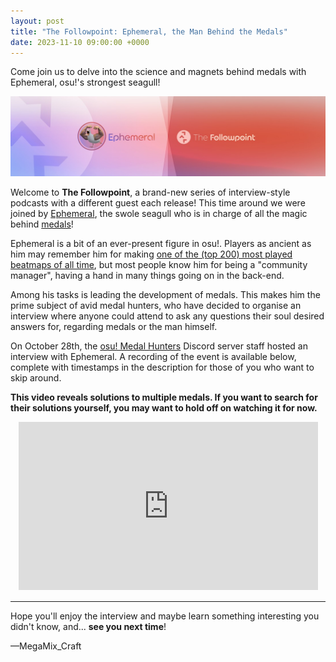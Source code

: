 ```yaml
---
layout: post
title: "The Followpoint: Ephemeral, the Man Behind the Medals"
date: 2023-11-10 09:00:00 +0000
---
```


Come join us to delve into the science and magnets behind medals with Ephemeral, osu!'s strongest seagull!

![](/wiki/shared/news/2023-11-10-the-followpoint-ephemeral-the-man-behind-the-medals/banner.jpg)

Welcome to **The Followpoint**, a brand-new series of interview-style podcasts with a different guest each release! This time around we were joined by [Ephemeral](https://osu.ppy.sh/users/102335), the swole seagull who is in charge of all the magic behind [medals](/wiki/Medals)!

Ephemeral is a bit of an ever-present figure in osu!. Players as ancient as him may remember him for making [one of the (top 200) most played beatmaps of all time](https://osu.ppy.sh/beatmapsets/10435), but most people know him for being a "community manager", having a hand in many things going on in the back-end.

Among his tasks is leading the development of medals. This makes him the prime subject of avid medal hunters, who have decided to organise an interview where anyone could attend to ask any questions their soul desired answers for, regarding medals or the man himself.

On October 28th, the [osu! Medal Hunters](https://discord.gg/8qpNTs6) Discord server staff hosted an interview with Ephemeral. A recording of the event is available below, complete with timestamps in the description for those of you who want to skip around.

**This video reveals solutions to multiple medals. If you want to search for their solutions yourself, you may want to hold off on watching it for now.**

<div align="center">
    <iframe width="95%" style="aspect-ratio: 16 / 9;" src="https://www.youtube.com/embed/OHWbFpPoTJI" frameborder="0" allowfullscreen></iframe>
</div>

---

Hope you'll enjoy the interview and maybe learn something interesting you didn't know, and... **see you next time**!

—MegaMix_Craft
